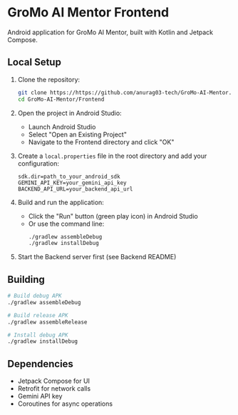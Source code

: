 # GroMo AI Mentor Frontend

Android application for GroMo AI Mentor, built with Kotlin and Jetpack Compose.

## Local Setup

1. Clone the repository:

   ```bash
   git clone https://https://github.com/anurag03-tech/GroMo-AI-Mentor.git
   cd GroMo-AI-Mentor/Frontend
   ```

2. Open the project in Android Studio:

   - Launch Android Studio
   - Select "Open an Existing Project"
   - Navigate to the Frontend directory and click "OK"

3. Create a `local.properties` file in the root directory and add your configuration:

   ```
   sdk.dir=path_to_your_android_sdk
   GEMINI_API_KEY=your_gemini_api_key
   BACKEND_API_URL=your_backend_api_url
   ```

4. Build and run the application:

   - Click the "Run" button (green play icon) in Android Studio
   - Or use the command line:
     ```bash
     ./gradlew assembleDebug
     ./gradlew installDebug
     ```

5. Start the Backend server first (see Backend README)

## Building

```bash
# Build debug APK
./gradlew assembleDebug

# Build release APK
./gradlew assembleRelease

# Install debug APK
./gradlew installDebug
```

## Dependencies

- Jetpack Compose for UI
- Retrofit for network calls
- Gemini API key
- Coroutines for async operations

